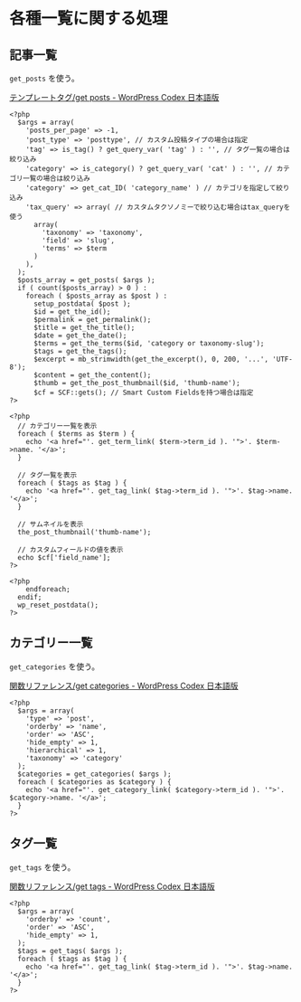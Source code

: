 # 各種一覧に関する処理

## 記事一覧

`get_posts` を使う。

[テンプレートタグ/get posts - WordPress Codex 日本語版](https://wpdocs.osdn.jp/%E3%83%86%E3%83%B3%E3%83%97%E3%83%AC%E3%83%BC%E3%83%88%E3%82%BF%E3%82%B0/get_posts)

    <?php
      $args = array(
        'posts_per_page' => -1,
        'post_type' => 'posttype', // カスタム投稿タイプの場合は指定
        'tag' => is_tag() ? get_query_var( 'tag' ) : '', // タグ一覧の場合は絞り込み
        'category' => is_category() ? get_query_var( 'cat' ) : '', // カテゴリ一覧の場合は絞り込み
        'category' => get_cat_ID( 'category_name' ) // カテゴリを指定して絞り込み
        'tax_query' => array( // カスタムタクソノミーで絞り込む場合はtax_queryを使う
          array(
            'taxonomy' => 'taxonomy',
            'field' => 'slug',
            'terms' => $term
          )
        ),
      );
      $posts_array = get_posts( $args );
      if ( count($posts_array) > 0 ) :
        foreach ( $posts_array as $post ) :
          setup_postdata( $post );
          $id = get_the_id();
          $permalink = get_permalink();
          $title = get_the_title();
          $date = get_the_date();
          $terms = get_the_terms($id, 'category or taxonomy-slug');
          $tags = get_the_tags();
          $excerpt = mb_strimwidth(get_the_excerpt(), 0, 200, '...', 'UTF-8');
          $content = get_the_content();
          $thumb = get_the_post_thumbnail($id, 'thumb-name');
          $cf = SCF::gets(); // Smart Custom Fieldsを持つ場合は指定
    ?>

    <?php
      // カテゴリー一覧を表示
      foreach ( $terms as $term ) {
        echo '<a href="'. get_term_link( $term->term_id ). '">'. $term->name. '</a>';
      }

      // タグ一覧を表示
      foreach ( $tags as $tag ) {
        echo '<a href="'. get_tag_link( $tag->term_id ). '">'. $tag->name. '</a>';
      }

      // サムネイルを表示
      the_post_thumbnail('thumb-name');

      // カスタムフィールドの値を表示
      echo $cf['field_name'];
    ?>

    <?php
        endforeach;
      endif;
      wp_reset_postdata();
    ?>

## カテゴリー一覧

`get_categories` を使う。

[関数リファレンス/get categories - WordPress Codex 日本語版](https://wpdocs.osdn.jp/関数リファレンス/get_categories)

    <?php
      $args = array(
      	'type' => 'post',
      	'orderby' => 'name',
      	'order' => 'ASC',
      	'hide_empty' => 1,
      	'hierarchical' => 1,
      	'taxonomy' => 'category'
      );
      $categories = get_categories( $args );
      foreach ( $categories as $category ) {
        echo '<a href="'. get_category_link( $category->term_id ). '">'. $category->name. '</a>';
      }
    ?>

## タグ一覧

`get_tags` を使う。

[関数リファレンス/get tags - WordPress Codex 日本語版](https://wpdocs.osdn.jp/関数リファレンス/get_tags)

    <?php
      $args = array(
        'orderby' => 'count',
        'order' => 'ASC',
        'hide_empty' => 1,
      );
      $tags = get_tags( $args );
      foreach ( $tags as $tag ) {
        echo '<a href="'. get_tag_link( $tag->term_id ). '">'. $tag->name. '</a>';
      }
    ?>
